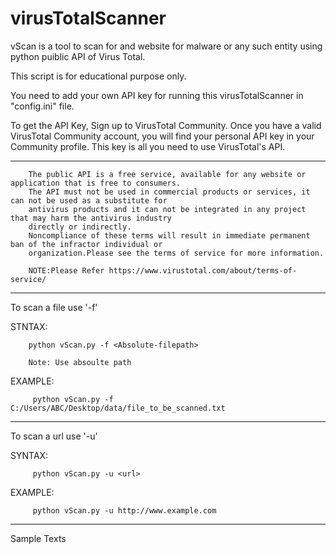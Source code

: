 # virusTotalScanner

vScan is a tool to scan for and website for malware or any such entity using python puiblic API of Virus Total.

This script is for educational purpose only.

You need to add your own API key for running this virusTotalScanner in "config.ini" file.

To get the API Key, Sign up to VirusTotal Community. Once you have a valid VirusTotal Community account,
you will find your personal API key in your Community profile. This key is all you need to use VirusTotal's API.

_____________________________________________________________________________________________________________

        The public API is a free service, available for any website or application that is free to consumers. 
        The API must not be used in commercial products or services, it can not be used as a substitute for
        antivirus products and it can not be integrated in any project that may harm the antivirus industry     
        directly or indirectly. 
        Noncompliance of these terms will result in immediate permanent ban of the infractor individual or
        organization.Please see the terms of service for more information.
        
        NOTE:Please Refer https://www.virustotal.com/about/terms-of-service/
_____________________________________________________________________________________________________________

To scan a file use '-f'

STNTAX:

        python vScan.py -f <Absolute-filepath>
        
        Note: Use absoulte path

EXAMPLE:

         python vScan.py -f C:/Users/ABC/Desktop/data/file_to_be_scanned.txt

_____________________________________________________________________________________________________________
To scan a url use '-u'

SYNTAX:

         python vScan.py -u <url>

EXAMPLE:

         python vScan.py -u http://www.example.com

_____________________________________________________________________________________________________________
Sample Texts
